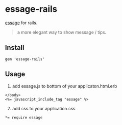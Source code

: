 essage-rails
=========

[essage] for rails.

> a more elegant way to show message / tips.

Install 
----

`gem 'essage-rails'`


Usage
-----

1. add essage.js to bottom of your applicaton.html.erb

```
</body>
<%= javascript_include_tag "essage" %>
```

2. add css to your application.css

`*= require essage`

[essage]:https://github.com/sofish/essage

